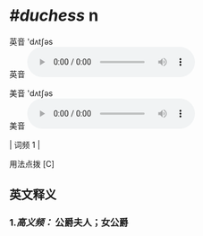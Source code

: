 # ***\#duchess*** n
英音 'dʌtʃəs  
英音
<audio src="./media/duchess-B.aac" controls="controls"></audio>

美音 'dʌtʃəs  
美音
<audio src="./media/duchess.aac" controls="controls"></audio>



| 词频 1 |  

用法点拨  [C]

英文释义
---
### 1.*高义频：* **公爵夫人；女公爵**  


